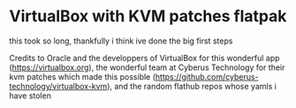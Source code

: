 # VirtualBox with KVM patches flatpak
this took so long, thankfully i think ive done the big first steps

Credits to Oracle and the developpers of VirtualBox for this wonderful app (https://virtualbox.org), the wonderful team at Cyberus Technology for their kvm patches which made this possible (https://github.com/cyberus-technology/virtualbox-kvm), and the random flathub repos whose yamls i have stolen